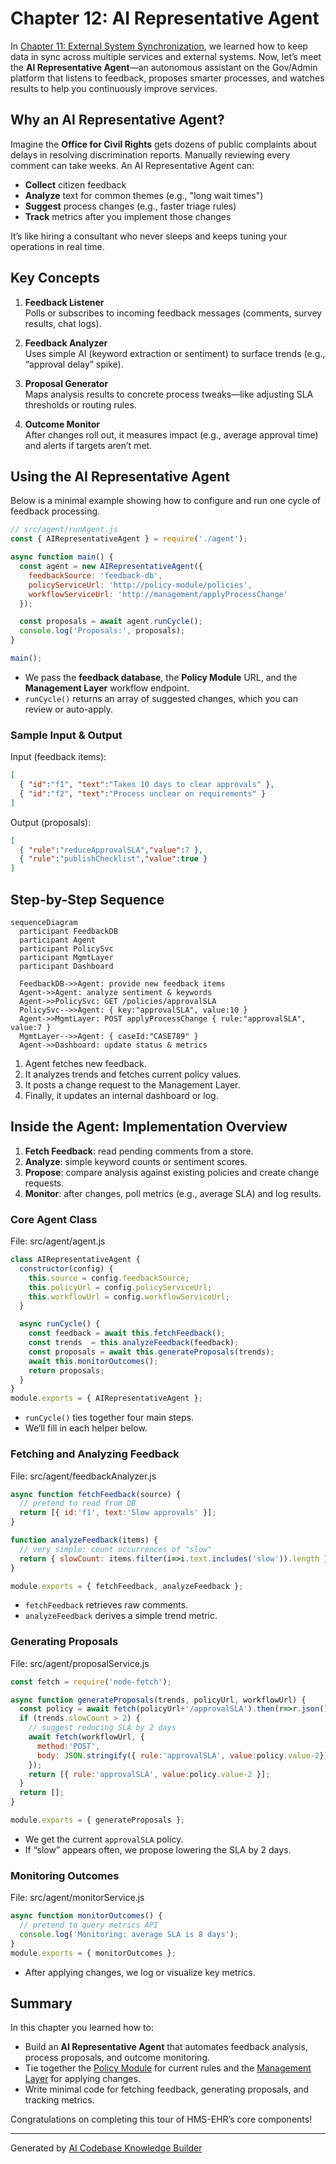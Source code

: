 # Chapter 12: AI Representative Agent

In [Chapter 11: External System Synchronization](11_external_system_synchronization_.md), we learned how to keep data in sync across multiple services and external systems. Now, let’s meet the **AI Representative Agent**—an autonomous assistant on the Gov/Admin platform that listens to feedback, proposes smarter processes, and watches results to help you continuously improve services.

## Why an AI Representative Agent?

Imagine the **Office for Civil Rights** gets dozens of public complaints about delays in resolving discrimination reports. Manually reviewing every comment can take weeks. An AI Representative Agent can:

- **Collect** citizen feedback  
- **Analyze** text for common themes (e.g., "long wait times")  
- **Suggest** process changes (e.g., faster triage rules)  
- **Track** metrics after you implement those changes  

It’s like hiring a consultant who never sleeps and keeps tuning your operations in real time.

## Key Concepts

1. **Feedback Listener**  
   Polls or subscribes to incoming feedback messages (comments, survey results, chat logs).

2. **Feedback Analyzer**  
   Uses simple AI (keyword extraction or sentiment) to surface trends (e.g., “approval delay” spike).

3. **Proposal Generator**  
   Maps analysis results to concrete process tweaks—like adjusting SLA thresholds or routing rules.

4. **Outcome Monitor**  
   After changes roll out, it measures impact (e.g., average approval time) and alerts if targets aren’t met.

## Using the AI Representative Agent

Below is a minimal example showing how to configure and run one cycle of feedback processing.

```js
// src/agent/runAgent.js
const { AIRepresentativeAgent } = require('./agent');

async function main() {
  const agent = new AIRepresentativeAgent({
    feedbackSource: 'feedback-db',
    policyServiceUrl: 'http://policy-module/policies',
    workflowServiceUrl: 'http://management/applyProcessChange'
  });

  const proposals = await agent.runCycle();
  console.log('Proposals:', proposals);
}

main();
```
- We pass the **feedback database**, the **Policy Module** URL, and the **Management Layer** workflow endpoint.  
- `runCycle()` returns an array of suggested changes, which you can review or auto-apply.

### Sample Input & Output

Input (feedback items):
```json
[
  { "id":"f1", "text":"Takes 10 days to clear approvals" },
  { "id":"f2", "text":"Process unclear on requirements" }
]
```
Output (proposals):
```json
[
  { "rule":"reduceApprovalSLA","value":7 },
  { "rule":"publishChecklist","value":true }
]
```

## Step-by-Step Sequence

```mermaid
sequenceDiagram
  participant FeedbackDB
  participant Agent
  participant PolicySvc
  participant MgmtLayer
  participant Dashboard

  FeedbackDB->>Agent: provide new feedback items
  Agent->>Agent: analyze sentiment & keywords
  Agent->>PolicySvc: GET /policies/approvalSLA
  PolicySvc-->>Agent: { key:"approvalSLA", value:10 }
  Agent->>MgmtLayer: POST applyProcessChange { rule:"approvalSLA", value:7 }
  MgmtLayer-->>Agent: { caseId:"CASE789" }
  Agent->>Dashboard: update status & metrics
```

1. Agent fetches new feedback.  
2. It analyzes trends and fetches current policy values.  
3. It posts a change request to the Management Layer.  
4. Finally, it updates an internal dashboard or log.

## Inside the Agent: Implementation Overview

1. **Fetch Feedback**: read pending comments from a store.  
2. **Analyze**: simple keyword counts or sentiment scores.  
3. **Propose**: compare analysis against existing policies and create change requests.  
4. **Monitor**: after changes, poll metrics (e.g., average SLA) and log results.

### Core Agent Class

File: src/agent/agent.js
```js
class AIRepresentativeAgent {
  constructor(config) {
    this.source = config.feedbackSource;
    this.policyUrl = config.policyServiceUrl;
    this.workflowUrl = config.workflowServiceUrl;
  }

  async runCycle() {
    const feedback = await this.fetchFeedback();
    const trends  = this.analyzeFeedback(feedback);
    const proposals = await this.generateProposals(trends);
    await this.monitorOutcomes();
    return proposals;
  }
}
module.exports = { AIRepresentativeAgent };
```
- `runCycle()` ties together four main steps.  
- We’ll fill in each helper below.

### Fetching and Analyzing Feedback

File: src/agent/feedbackAnalyzer.js
```js
async function fetchFeedback(source) {
  // pretend to read from DB
  return [{ id:'f1', text:'Slow approvals' }];
}

function analyzeFeedback(items) {
  // very simple: count occurrences of "slow"
  return { slowCount: items.filter(i=>i.text.includes('slow')).length };
}

module.exports = { fetchFeedback, analyzeFeedback };
```
- `fetchFeedback` retrieves raw comments.  
- `analyzeFeedback` derives a simple trend metric.

### Generating Proposals

File: src/agent/proposalService.js
```js
const fetch = require('node-fetch');

async function generateProposals(trends, policyUrl, workflowUrl) {
  const policy = await fetch(policyUrl+'/approvalSLA').then(r=>r.json());
  if (trends.slowCount > 2) {
    // suggest reducing SLA by 2 days
    await fetch(workflowUrl, {
      method:'POST',
      body: JSON.stringify({ rule:'approvalSLA', value:policy.value-2})
    });
    return [{ rule:'approvalSLA', value:policy.value-2 }];
  }
  return [];
}

module.exports = { generateProposals };
```
- We get the current `approvalSLA` policy.  
- If “slow” appears often, we propose lowering the SLA by 2 days.

### Monitoring Outcomes

File: src/agent/monitorService.js
```js
async function monitorOutcomes() {
  // pretend to query metrics API
  console.log('Monitoring: average SLA is 8 days');
}
module.exports = { monitorOutcomes };
```
- After applying changes, we log or visualize key metrics.

## Summary

In this chapter you learned how to:

- Build an **AI Representative Agent** that automates feedback analysis, process proposals, and outcome monitoring.  
- Tie together the [Policy Module](06_policy_module_.md) for current rules and the [Management Layer](08_management_layer_.md) for applying changes.  
- Write minimal code for fetching feedback, generating proposals, and tracking metrics.  

Congratulations on completing this tour of HMS-EHR’s core components!

---

Generated by [AI Codebase Knowledge Builder](https://github.com/The-Pocket/Tutorial-Codebase-Knowledge)